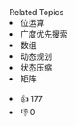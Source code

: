 <div><div>Related Topics</div><div><li>位运算</li><li>广度优先搜索</li><li>数组</li><li>动态规划</li><li>状态压缩</li><li>矩阵</li></div></div><br><div><li>👍 177</li><li>👎 0</li></div>